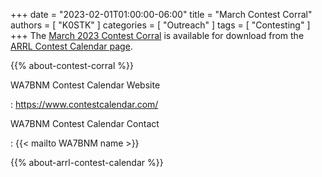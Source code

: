 +++
date = "2023-02-01T01:00:00-06:00"
title = "March Contest Corral"
authors = [ "K0STK" ]
categories = [ "Outreach" ]
tags = [ "Contesting" ]
+++
The
[March 2023 Contest Corral](http://www.arrl.org/files/file/Contest%20Corral/2023/March%202023%20Corral.pdf)
is available for download from the
[ARRL Contest Calendar page](http://www.arrl.org/contest-calendar).

<!--more-->

{{% about-contest-corral %}}

WA7BNM Contest Calendar Website

: https://www.contestcalendar.com/

WA7BNM Contest Calendar Contact

: {{< mailto WA7BNM name >}}

{{% about-arrl-contest-calendar %}}
